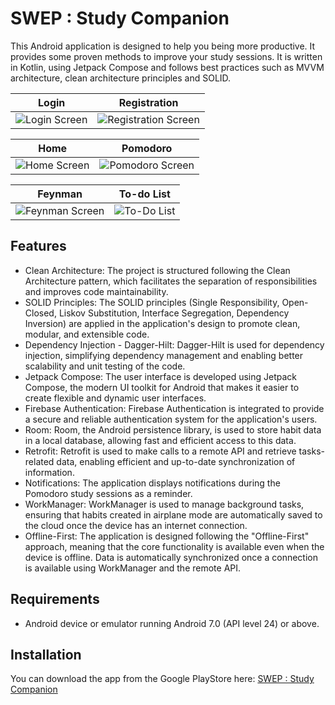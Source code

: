 # SWEP : Study Companion
This Android application is designed to help you being more productive. It provides some proven methods to improve your study sessions.
It is written in Kotlin, using Jetpack Compose and follows best practices such as MVVM architecture, clean architecture principles and SOLID. 

Login             |  Registration
:-------------------------:|:-------------------------:
![Login Screen](https://i.imgur.com/XMhDM9t.png) | ![Registration Screen](https://i.imgur.com/AFtTx9T.png)

Home             |  Pomodoro
:-------------------------:|:-------------------------:
![Home Screen](https://i.imgur.com/ZJftb0W.png) | ![Pomodoro Screen](https://i.imgur.com/TskVWIB.png)

Feynman             |  To-do List
:-------------------------:|:-------------------------:
![Feynman Screen](https://i.imgur.com/Kp921Sj.png) | ![To-Do List](https://i.imgur.com/T5fgxSh.png)


## Features

<ul>
  <li>Clean Architecture: The project is structured following the Clean Architecture pattern, which facilitates the separation of responsibilities and improves code maintainability.</li>
  <li>SOLID Principles: The SOLID principles (Single Responsibility, Open-Closed, Liskov Substitution, Interface Segregation, Dependency Inversion) are applied in the application's design to promote clean, modular, and extensible code.</li>
  <li>Dependency Injection - Dagger-Hilt: Dagger-Hilt is used for dependency injection, simplifying dependency management and enabling better scalability and unit testing of the code.</li>
  <li>Jetpack Compose: The user interface is developed using Jetpack Compose, the modern UI toolkit for Android that makes it easier to create flexible and dynamic user interfaces.</li>
  <li>Firebase Authentication: Firebase Authentication is integrated to provide a secure and reliable authentication system for the application's users.</li>
  <li>Room: Room, the Android persistence library, is used to store habit data in a local database, allowing fast and efficient access to this data.</li>
  <li>Retrofit: Retrofit is used to make calls to a remote API and retrieve tasks-related data, enabling efficient and up-to-date synchronization of information.</li>
  <li>Notifications: The application displays notifications during the Pomodoro study sessions as a reminder.</li>
  <li>WorkManager: WorkManager is used to manage background tasks, ensuring that habits created in airplane mode are automatically saved to the cloud once the device has an internet connection.</li>
  <li>Offline-First: The application is designed following the "Offline-First" approach, meaning that the core functionality is available even when the device is offline. Data is automatically synchronized once a connection is available using WorkManager and the remote API.</li>
</ul>

## Requirements
<ul>
  <li>Android device or emulator running Android 7.0 (API level 24) or above.</li>
</ul>

## Installation

You can download the app from the Google PlayStore here: <a href="https://play.google.com/store/apps/details?id=com.alberto.drinkexplorer&pcampaignid=web_share"> SWEP : Study Companion </a>
